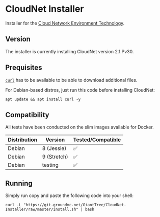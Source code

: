 # CloudNet Installer

Installer for the [Cloud Network Environment Technology](https://www.spigotmc.org/resources/cloudnet-the-cloud-network-environment-technology.42059/).

## Version

The installer is currently installing CloudNet version 2.1.Pv30.

## Prequisites

[`curl`](https://curl.haxx.se/) has to be available to be able to download additional files.

For Debian-based distros, just run this code before installing CloudNet:

    apt update && apt install curl -y

## Compatibility

All tests have been conducted on the slim images available for Docker.

| Distribution |   Version   | Tested/Compatible |
| ------------ | ----------- | ----------------- |
| Debian       | 8 (Jessie)  | ✅                |
| Debian       | 9 (Stretch) | ✅                |
| Debian       | testing     | ✅                |



## Running

Simply run copy and paste the following code into your shell:

    curl -L "https://git.groundmc.net/GiantTree/CloudNet-Installer/raw/master/install.sh" | bash

